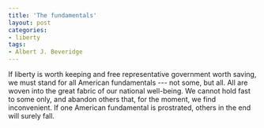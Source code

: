 ```yaml
---
title: 'The fundamentals'
layout: post
categories:
- liberty
tags:
- Albert J. Beveridge
---
```


If liberty is worth keeping and free representative government worth saving, we must stand for all American fundamentals --- not some, but all. All are woven into the great fabric of our national well-being. We cannot hold fast to some only, and abandon others that, for the moment, we find inconvenient. If one American fundamental is prostrated, others in the end will surely fall.
